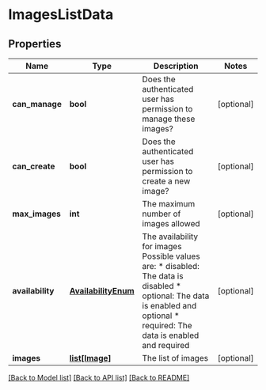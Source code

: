 # ImagesListData

## Properties
Name | Type | Description | Notes
------------ | ------------- | ------------- | -------------
**can_manage** | **bool** | Does the authenticated user has permission to manage these images?  | [optional] 
**can_create** | **bool** | Does the authenticated user has permission to create a new image?  | [optional] 
**max_images** | **int** | The maximum number of images allowed | [optional] 
**availability** | [**AvailabilityEnum**](AvailabilityEnum.md) | The availability for images Possible values are: * disabled: The data is disabled * optional: The data is enabled and optional * required: The data is enabled and required  | [optional] 
**images** | [**list[Image]**](Image.md) | The list of images | [optional] 

[[Back to Model list]](../README.md#documentation-for-models) [[Back to API list]](../README.md#documentation-for-api-endpoints) [[Back to README]](../README.md)


